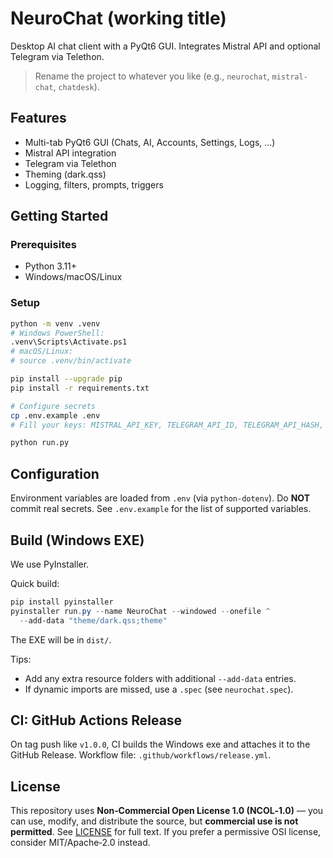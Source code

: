 # NeuroChat (working title)

Desktop AI chat client with a PyQt6 GUI. Integrates Mistral API and optional Telegram via Telethon.
> Rename the project to whatever you like (e.g., `neurochat`, `mistral-chat`, `chatdesk`).

## Features
- Multi-tab PyQt6 GUI (Chats, AI, Accounts, Settings, Logs, ...)
- Mistral API integration
- Telegram via Telethon
- Theming (dark.qss)
- Logging, filters, prompts, triggers

## Getting Started

### Prerequisites
- Python 3.11+
- Windows/macOS/Linux

### Setup
```bash
python -m venv .venv
# Windows PowerShell:
.venv\Scripts\Activate.ps1
# macOS/Linux:
# source .venv/bin/activate

pip install --upgrade pip
pip install -r requirements.txt

# Configure secrets
cp .env.example .env
# Fill your keys: MISTRAL_API_KEY, TELEGRAM_API_ID, TELEGRAM_API_HASH, etc.

python run.py
```

## Configuration
Environment variables are loaded from `.env` (via `python-dotenv`). Do **NOT** commit real secrets.
See `.env.example` for the list of supported variables.

## Build (Windows EXE)
We use PyInstaller.

Quick build:
```powershell
pip install pyinstaller
pyinstaller run.py --name NeuroChat --windowed --onefile ^
  --add-data "theme/dark.qss;theme"
```
The EXE will be in `dist/`.

Tips:
- Add any extra resource folders with additional `--add-data` entries.
- If dynamic imports are missed, use a `.spec` (see `neurochat.spec`).

## CI: GitHub Actions Release
On tag push like `v1.0.0`, CI builds the Windows exe and attaches it to the GitHub Release.
Workflow file: `.github/workflows/release.yml`.

## License
This repository uses **Non‑Commercial Open License 1.0 (NCOL‑1.0)** — you can use, modify, and distribute the source,
but **commercial use is not permitted**. See [LICENSE](LICENSE) for full text.
If you prefer a permissive OSI license, consider MIT/Apache‑2.0 instead.
